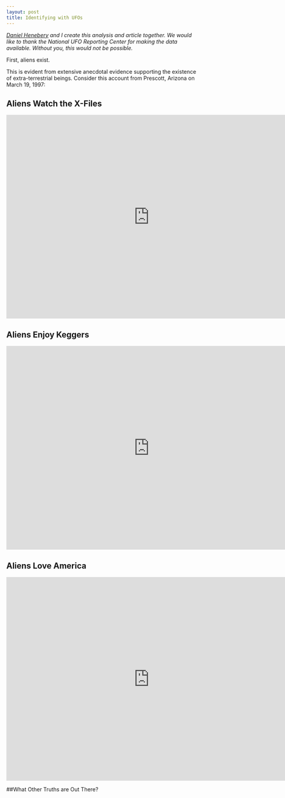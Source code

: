 ```yaml
---
layout: post
title: Identifying with UFOs
---
```



*[Daniel Henebery](www.questionable-economics.com) and I create this analysis and article together. We would like to thank the National UFO Reporting Center for making the data available. Without you, this would not be possible.*

First, aliens exist.

This is evident from extensive anecdotal evidence supporting the existence of extra-terrestrial beings. Consider this account from Prescott, Arizona on March 19, 1997:

## Aliens Watch the X-Files

<iframe src="http://bl.ocks.org/josiahdavis/raw/ce4ba4fccbe8935944db" marginwidth="0" marginheight="0" frameborder="0" height="535px" width="750px" scrolling="no"></iframe>

## Aliens Enjoy Keggers


<iframe src="http://bl.ocks.org/josiahdavis/raw/044b6efc12278b627687" marginwidth="0" marginheight="0" frameborder="0" height="535px" width="750px" scrolling="no"></iframe>


## Aliens Love America

<iframe src="http://bl.ocks.org/josiahdavis/raw/6d7a81fd3819278e205f" marginwidth="0" marginheight="0" frameborder="0" height="535px" width="750px" scrolling="no"></iframe>


##What Other Truths are Out There?